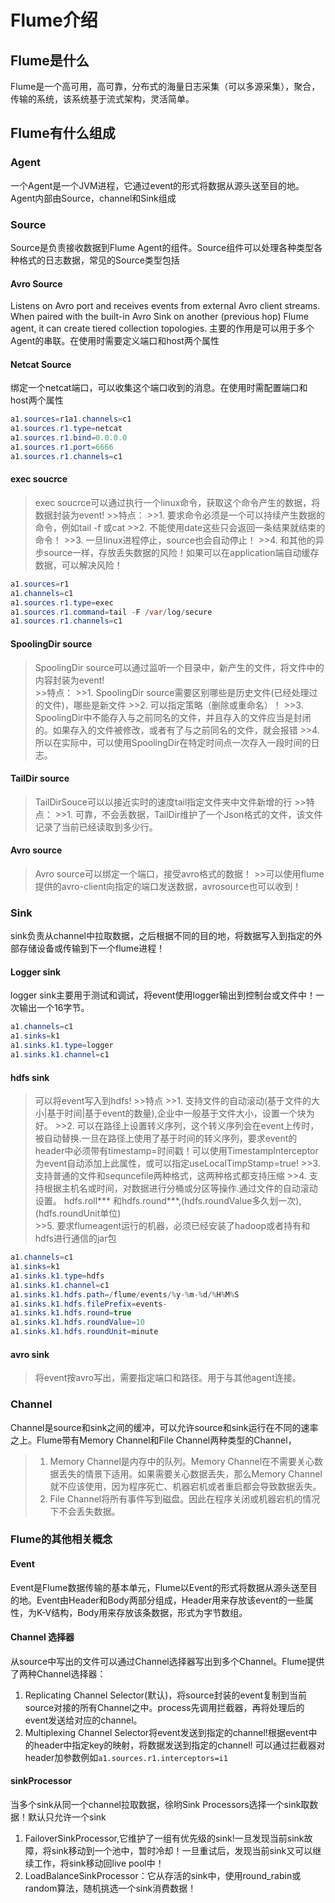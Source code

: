 # Flume介绍

## Flume是什么

Flume是一个高可用，高可靠，分布式的海量日志采集（可以多源采集），聚合，传输的系统，该系统基于流式架构，灵活简单。

## Flume有什么组成

### Agent

一个Agent是一个JVM进程，它通过event的形式将数据从源头送至目的地。Agent内部由Source，channel和Sink组成

### Source

Source是负责接收数据到Flume Agent的组件。Source组件可以处理各种类型各种格式的日志数据，常见的Source类型包括

#### Avro Source
Listens on Avro port and receives events from external Avro client streams. When paired with the built-in Avro Sink on another (previous hop) Flume agent, it can create tiered collection topologies. 主要的作用是可以用于多个Agent的串联。在使用时需要定义端口和host两个属性


#### Netcat Source
绑定一个netcat端口，可以收集这个端口收到的消息。在使用时需配置端口和host两个属性

```java
a1.sources=r1a1.channels=c1
a1.sources.r1.type=netcat
a1.sources.r1.bind=0.0.0.0
a1.sources.r1.port=6666
a1.sources.r1.channels=c1
```
#### exec soucrce
>exec soucrce可以通过执行一个linux命令，获取这个命令产生的数据，将数据封装为event!
	>>特点： 
    >>1. 要求命令必须是一个可以持续产生数据的命令，例如tail -f 或cat 
	>>2. 不能使用date这些只会返回一条结果就结束的命令！
	>>3. 一旦linux进程停止，source也会自动停止！
	>>4. 和其他的异步source一样，存放丢失数据的风险！如果可以在application端自动缓存数据，可以解决风险！

```java
a1.sources=r1
a1.channels=c1
a1.sources.r1.type=exec
a1.sources.r1.command=tail -F /var/log/secure
a1.sources.r1.channels=c1
```

#### SpoolingDir source
>SpoolingDir source可以通过监听一个目录中，新产生的文件，将文件中的内容封装为event!	
	>>特点：
    >>1. SpoolingDir source需要区别哪些是历史文件(已经处理过的文件)，哪些是新文件
	>>2. 可以指定策略（删除或重命名）！
	>>3. SpoolingDir中不能存入与之前同名的文件，并且存入的文件应当是封闭的。如果存入的文件被修改，或者有了与之前同名的文件，就会报错
    >>4. 所以在实际中，可以使用SpoolingDir在特定时间点一次存入一段时间的日志。

#### TailDir source
>TailDirSouce可以以接近实时的速度tail指定文件夹中文件新增的行	
	>>特点：
    >>1. 可靠，不会丢数据，TailDir维护了一个Json格式的文件，该文件记录了当前已经读取到多少行。

#### Avro source
>Avro source可以绑定一个端口，接受avro格式的数据！
	>>可以使用flume提供的avro-client向指定的端口发送数据，avrosource也可以收到！
### Sink

sink负责从channel中拉取数据，之后根据不同的目的地，将数据写入到指定的外部存储设备或传输到下一个flume进程！

#### Logger sink

logger sink主要用于测试和调试，将event使用logger输出到控制台或文件中！一次输出一个16字节。

```java
a1.channels=c1
a1.sinks=k1
a1.sinks.k1.type=logger
a1.sinks.k1.channel=c1
```

#### hdfs sink
>可以将event写入到hdfs!
    >>特点
    >>1. 支持文件的自动滚动(基于文件的大小|基于时间|基于event的数量),企业中一般基于文件大小，设置一个块为好。
	>>2. 可以在路径上设置转义序列，这个转义序列会在event上传时，被自动替换.一旦在路径上使用了基于时间的转义序列，要求event的header中必须带有timestamp=时间戳！可以使用TimestampInterceptor为event自动添加上此属性，或可以指定useLocalTimpStamp=true!
	>>3. 支持普通的文件和sequncefile两种格式，这两种格式都支持压缩
	>>4. 支持根据主机名或时间，对数据进行分桶或分区等操作.通过文件的自动滚动设置。  hdfs.roll*** 和hdfs.round***,(hdfs.roundValue多久划一次),(hdfs.roundUnit单位)	
	>>5. 要求flumeagent运行的机器，必须已经安装了hadoop或者持有和hdfs进行通信的jar包

```java
a1.channels=c1
a1.sinks=k1
a1.sinks.k1.type=hdfs
a1.sinks.k1.channel=c1
a1.sinks.k1.hdfs.path=/flume/events/%y-%m-%d/%H%M%S
a1.sinks.k1.hdfs.filePrefix=events-
a1.sinks.k1.hdfs.round=true
a1.sinks.k1.hdfs.roundValue=10
a1.sinks.k1.hdfs.roundUnit=minute
```

#### avro sink
>将event按avro写出，需要指定端口和路径。用于与其他agent连接。

### Channel

Channel是source和sink之间的缓冲，可以允许source和sink运行在不同的速率之上。Flume带有Memory Channel和File Channel两种类型的Channel，

>1. Memory Channel是内存中的队列。Memory Channel在不需要关心数据丢失的情景下适用。如果需要关心数据丢失，那么Memory Channel就不应该使用，因为程序死亡、机器宕机或者重启都会导致数据丢失。
>2. File Channel将所有事件写到磁盘。因此在程序关闭或机器宕机的情况下不会丢失数据。


### Flume的其他相关概念

#### Event

Event是Flume数据传输的基本单元，Flume以Event的形式将数据从源头送至目的地。Event由Header和Body两部分组成，Header用来存放该event的一些属性，为K-V结构，Body用来存放该条数据，形式为字节数组。

#### Channel 选择器

从source中写出的文件可以通过Channel选择器写出到多个Channel。Flume提供了两种Channel选择器：
1. Replicating Channel Selector(默认)，将source封装的event复制到当前source对接的所有Channel之中。process先调用拦截器，再将处理后的event发送给对应的channel。
2. Multiplexing Channel Selector将event发送到指定的channel!根据event中的header中指定key的映射，将数据发送到指定的channel! 可以通过拦截器对header加参数例如`a1.sources.r1.interceptors=i1`

#### sinkProcessor
当多个sink从同一个channel拉取数据，徐哟Sink Processors选择一个sink取数据！默认只允许一个sink

1. FailoverSinkProcessor,它维护了一组有优先级的sink!一旦发现当前sink故障，将sink移动到一个池中，暂时冷却！一旦重试后，发现当前sink又可以继续工作，将sink移动回live pool中！
2. LoadBalanceSinkProcessor：它从存活的sink中，使用round_rabin或random算法，随机挑选一个sink消费数据！

